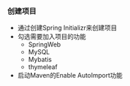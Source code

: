 ### 创建项目
  + 通过创建Spring Initializr来创建项目
  + 勾选需要加入项目的功能
    + SpringWeb
    + MySQL
    + Mybatis
    + thymeleaf
  + 启动Maven的Enable AutoImport功能
